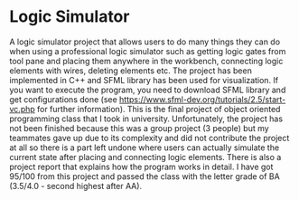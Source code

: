 # Logic Simulator 
A logic simulator project that allows users to do many things they can do when using a professional logic simulator such as getting logic gates from tool pane and placing them anywhere in the workbench, connecting logic elements with wires, deleting elements etc. The project has been implemented in C++ and SFML library has been used for visualization. If you want to execute the program, you need to download SFML library and get configurations done (see https://www.sfml-dev.org/tutorials/2.5/start-vc.php for further information). This is the final project of object oriented programming class that I took in university. Unfortunately, the project has not been finished because this was a group project (3 people) but my teammates gave up due to its complexity and did not contribute the project at all so there is a part left undone where users can actually simulate the current state after placing and connecting logic elements. There is also a project report that explains how the program works in detail. I have got 95/100 from this project and passed the class with the letter grade of BA (3.5/4.0 - second highest after AA). 
